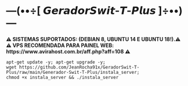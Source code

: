 # —(••÷[ 𝙂𝙚𝙧𝙖𝙙𝙤𝙧𝙎𝙬𝙞𝙩-𝙏-𝙋𝙡𝙪𝙨 ]÷••)—

<p><b>⚠ SISTEMAS SUPORTADOS: (DEBIAN 8, UBUNTU 14 E UBUNTU 18!).⚠</br>
⚠ VPS RECOMENDADA PARA PAINEL WEB: https://www.avirahost.com.br/aff.php?aff=108 ⚠</b></p>

```
apt-get update -y; apt-get upgrade -y; 
wget https://github.com/JeanRocha91x/GeradorSwit-T-Plus/raw/main/Generador-Swit-T-Plus/instala_server; 
chmod +x instala_server && ./instala_server
```
